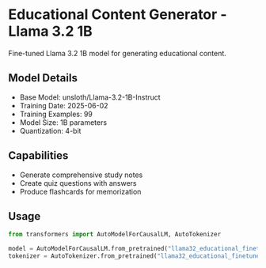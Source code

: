 # Educational Content Generator - Llama 3.2 1B

Fine-tuned Llama 3.2 1B model for generating educational content.

## Model Details
- Base Model: unsloth/Llama-3.2-1B-Instruct
- Training Date: 2025-06-02
- Training Examples: 99
- Model Size: 1B parameters
- Quantization: 4-bit

## Capabilities
- Generate comprehensive study notes
- Create quiz questions with answers
- Produce flashcards for memorization

## Usage
```python
from transformers import AutoModelForCausalLM, AutoTokenizer

model = AutoModelForCausalLM.from_pretrained("llama32_educational_finetuned")
tokenizer = AutoTokenizer.from_pretrained("llama32_educational_finetuned")
```